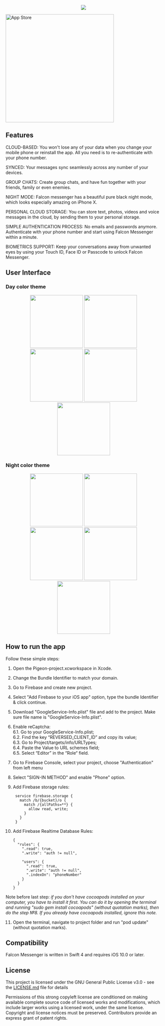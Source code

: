 
<p align="center">
 <img src="https://raw.githubusercontent.com/RMizin/FalconMessenger/master/Screenshots/gitTitle.png" />
</p> 

<a target="_blank" href="https://itunes.apple.com/app/id1313765714"><img src="https://perfectradiousa.files.wordpress.com/2016/09/itunes-app-store-logo.png"  width="350" alt="App Store" /></a>

## Features

CLOUD-BASED: You won't lose any of your data when you change your mobile phone or reinstall the app. All you need is to re-authenticate with your phone number.

SYNCED: Your messages sync seamlessly across any number of your devices.

GROUP CHATS: Create group chats, and have fun together with your friends, family or even enemies.

NIGHT MODE: Falcon messenger has a beautiful pure black night mode, which looks especially amazing on iPhone X.

PERSONAL CLOUD STORAGE: You can store text, photos, videos and voice messages in the cloud, by sending them to your personal storage.

SIMPLE AUTHENTICATION PROCESS: No emails and passwords anymore. Authenticate with your phone number and start using Falcon Messenger within a minute.

BIOMETRICS SUPPORT: Keep your conversations away from unwanted eyes by using your Touch ID, Face ID or Passcode to unlock Falcon Messenger.

## User Interface
### Day color theme
<p align="center">
 <img src="https://raw.githubusercontent.com/RMizin/FalconMessenger/master/Screenshots/5.8LightWelcome.png" width="171"/>
 <img src="https://raw.githubusercontent.com/RMizin/FalconMessenger/master/Screenshots/5.8LightContacts.png" width="171"/>
 <img src="https://raw.githubusercontent.com/RMizin/FalconMessenger/master/Screenshots/5.8LightChats.png" width="171"/>
 <img src="https://raw.githubusercontent.com/RMizin/FalconMessenger/master/Screenshots/5.8LightGroupChat.png" width="171"/>
 <img src="https://raw.githubusercontent.com/RMizin/FalconMessenger/master/Screenshots/5.8LightSettings.png" width="171"/>
</p>

### Night color theme
<p align="center">
 <img src="https://raw.githubusercontent.com/RMizin/FalconMessenger/master/Screenshots/5.8DarkWelcome.png" width="171"/>
 <img src="https://raw.githubusercontent.com/RMizin/FalconMessenger/master/Screenshots/5.8DarkContacts.png" width="171"/>
 <img src="https://raw.githubusercontent.com/RMizin/FalconMessenger/master/Screenshots/5.8DarkChats.png" width="171"/>
 <img src="https://raw.githubusercontent.com/RMizin/FalconMessenger/master/Screenshots/5.8DarkGroupChat.png" width="171"/>
 <img src="https://raw.githubusercontent.com/RMizin/FalconMessenger/master/Screenshots/5.8DarkSettings.png" width="171"/>
</p> 


## How to run the app
Follow these simple steps:

1. Open the Pigeon-project.xcworkspace in Xcode.
2. Change the Bundle Identifier to match your domain.
3. Go to Firebase and create new project.
4. Select "Add Firebase to your iOS app" option, type the bundle Identifier & click continue.
5. Download "GoogleService-Info.plist" file and add to the project. Make sure file name is "GoogleService-Info.plist".
6. Enable reCaptcha:<br>
	6.1. Go to your GoogleService-Info.plist;<br>
	6.2. Find the key “REVERSED_CLIENT_ID” and copy its value;<br>
	6.3. Go to Project/targets/info/URLTypes;<br>
	6.4. Paste the Value to URL schemes field;<br>
	6.5. Select “Editor” in the “Role“ field. <br>
7. Go to Firebase Console, select your project, choose "Authentication" from left menu
8. Select "SIGN-IN METHOD" and enable "Phone" option.
9. Add Firebase storage rules: 

		service firebase.storage {
		  match /b/{bucket}/o {
		    match /{allPaths=**} {
		      allow read, write;
		    }
		  }
		}
		
10. Add Firebase Realtime Database Rules:

		{ 
		  "rules": {
		    ".read": true,
		    ".write": "auth != null",

		    "users": {
		      ".read": true,
		      ".write": "auth != null",
		      ".indexOn": "phoneNumber"
		    }
		  }   
		}

Note before last step:<i> if you don't have cocoapods installed on your computer, you have to install it first. You can do it by opening the terminal and running "sudo gem install cocoapods" (without quotation marks), then do the step №8. If you already have cocoapods installed, ignore this note.</i>

11. Open the terminal, navigate to project folder and run "pod update" (without quotation marks).


## Compatibility
Falcon Messenger is written in Swift 4 and requires iOS 10.0 or later.


## License
This project is licensed under the GNU General Public License v3.0 - see the [LICENSE.md](https://github.com/RMizin/FalconMessenger/blob/master/LICENSE) file for details

Permissions of this strong copyleft license are conditioned on making available complete source code of licensed works and modifications, which include larger works using a licensed work, under the same license. Copyright and license notices must be preserved. Contributors provide an express grant of patent rights.
